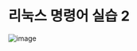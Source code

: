 # 리눅스 명령어 실습 2
![image](https://github.com/user-attachments/assets/194e8468-5058-4ab0-9db0-28a46afc55c8)
